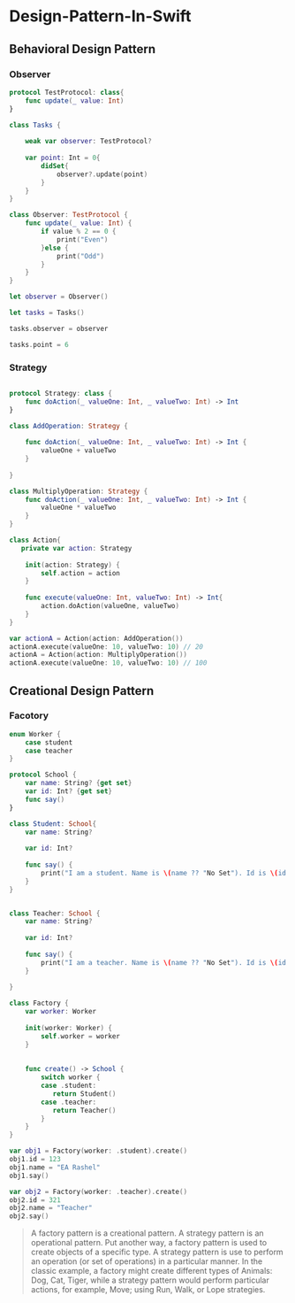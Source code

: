 # Design-Pattern-In-Swift

## Behavioral Design Pattern

### Observer 

```swift
protocol TestProtocol: class{
    func update(_ value: Int)
}

class Tasks {
    
    weak var observer: TestProtocol?
    
    var point: Int = 0{
        didSet{
            observer?.update(point)
        }
    }
}

class Observer: TestProtocol {
    func update(_ value: Int) {
        if value % 2 == 0 {
            print("Even")
        }else {
            print("Odd")
        }
    }
}

let observer = Observer()

let tasks = Tasks()

tasks.observer = observer

tasks.point = 6
```

### Strategy

```swift

protocol Strategy: class {
    func doAction(_ valueOne: Int, _ valueTwo: Int) -> Int
}

class AddOperation: Strategy {
    
    func doAction(_ valueOne: Int, _ valueTwo: Int) -> Int {
        valueOne + valueTwo
    }
   
}

class MultiplyOperation: Strategy {
    func doAction(_ valueOne: Int, _ valueTwo: Int) -> Int {
        valueOne * valueTwo
    }
}

class Action{
   private var action: Strategy
    
    init(action: Strategy) {
        self.action = action
    }
    
    func execute(valueOne: Int, valueTwo: Int) -> Int{
        action.doAction(valueOne, valueTwo)
    }
}

var actionA = Action(action: AddOperation())
actionA.execute(valueOne: 10, valueTwo: 10) // 20
actionA = Action(action: MultiplyOperation())
actionA.execute(valueOne: 10, valueTwo: 10) // 100
```

## Creational Design Pattern

### Facotory

```swift
enum Worker {
    case student
    case teacher
}

protocol School {
    var name: String? {get set}
    var id: Int? {get set}
    func say()
}

class Student: School{
    var name: String?
    
    var id: Int?
    
    func say() {
        print("I am a student. Name is \(name ?? "No Set"). Id is \(id ?? -1)")
    }
}


class Teacher: School {
    var name: String?
    
    var id: Int?
    
    func say() {
        print("I am a teacher. Name is \(name ?? "No Set"). Id is \(id ?? -1)")
    }
    
}

class Factory {
    var worker: Worker
    
    init(worker: Worker) {
        self.worker = worker
    }
    
    
    func create() -> School {
        switch worker {
        case .student:
           return Student()
        case .teacher:
           return Teacher()
        }
    }
}

var obj1 = Factory(worker: .student).create()
obj1.id = 123
obj1.name = "EA Rashel"
obj1.say()

var obj2 = Factory(worker: .teacher).create()
obj2.id = 321
obj2.name = "Teacher"
obj2.say()
```

> A factory pattern is a creational pattern. A strategy pattern is an operational pattern. Put another way, a factory pattern is used to create objects of a specific type. A strategy pattern is use to perform an operation (or set of operations) in a particular manner. In the classic example, a factory might create different types of Animals: Dog, Cat, Tiger, while a strategy pattern would perform particular actions, for example, Move; using Run, Walk, or Lope strategies.
